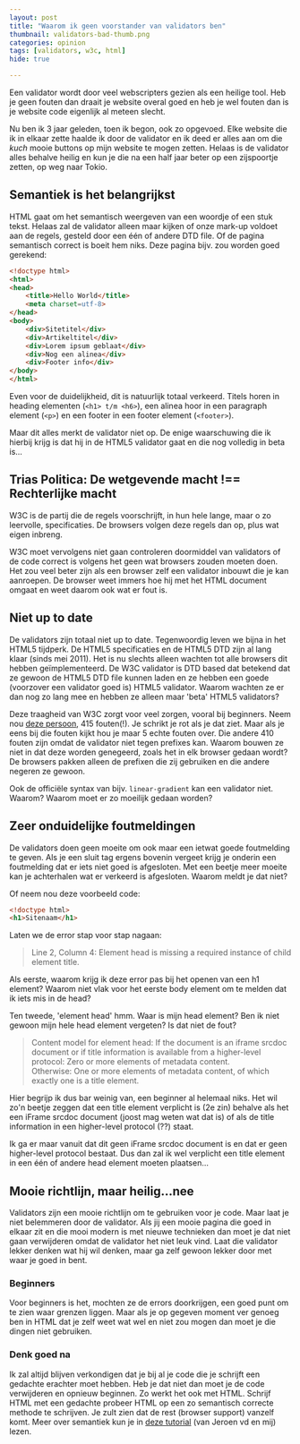 ```yaml
---
layout: post
title: "Waarom ik geen voorstander van validators ben"
thumbnail: validators-bad-thumb.png
categories: opinion
tags: [validators, w3c, html]
hide: true

---
```

Een validator wordt door veel webscripters gezien als een heilige tool. Heb je
geen fouten dan draait je website overal goed en heb je wel fouten dan is je
website code eigenlijk al meteen slecht.

Nu ben ik 3 jaar geleden, toen ik begon, ook zo opgevoed. Elke website die ik
in elkaar zette haalde ik door de validator en ik deed er alles aan om die
*kuch* mooie buttons op mijn website te mogen zetten. Helaas is de validator
alles behalve heilig en kun je die na een half jaar beter op een zijspoortje
zetten, op weg naar Tokio.

## Semantiek is het belangrijkst

HTML gaat om het semantisch weergeven van een woordje of een stuk tekst.
Helaas zal de validator alleen maar kijken of onze mark-up voldoet aan de
regels, gesteld door een één of andere DTD file. Of de pagina semantisch
correct is boeit hem niks. Deze pagina bijv. zou worden goed gerekend:

```html
<!doctype html>
<html>
<head>
    <title>Hello World</title>
    <meta charset=utf-8>
</head>
<body>
    <div>Sitetitel</div>
    <div>Artikeltitel</div>
    <div>Lorem ipsum geblaat</div>
    <div>Nog een alinea</div>
    <div>Footer info</div>
</body>
</html>
```

Even voor de duidelijkheid, dit is natuurlijk totaal verkeerd. Titels horen
in heading elementen (`<h1> t/m <h6>`), een alinea hoor in een paragraph
element (`<p>`) en een footer in een footer element (`<footer>`).

Maar dit alles merkt de validator niet op. De enige waarschuwing die ik
hierbij krijg is dat hij in de HTML5 validator gaat en die nog volledig in
beta is...

## Trias Politica: De wetgevende macht !== Rechterlijke macht

W3C is de partij die de regels voorschrijft, in hun hele lange, maar o zo
leervolle, specificaties. De browsers volgen deze regels dan op, plus wat
eigen inbreng.

W3C moet vervolgens niet gaan controleren doormiddel van validators of de code
correct is volgens het geen wat browsers zouden moeten doen. Het zou veel
beter zijn als een browser zelf een validator inbouwt die je kan aanroepen. De
browser weet immers hoe hij met het HTML document omgaat en weet daarom ook
wat er fout is.

## Niet up to date

De validators zijn totaal niet up to date. Tegenwoordig leven we bijna in het
HTML5 tijdperk. De HTML5 specificaties en de HTML5 DTD zijn al lang klaar
(sinds mei 2011). Het is nu slechts alleen wachten tot alle browsers dit
hebben geïmplementeerd. De W3C validator is DTD based dat betekend dat ze
gewoon de HTML5 DTD file kunnen laden en ze hebben een goede (voorzover een
validator goed is) HTML5 validator. Waarom wachten ze er dan nog zo lang mee
en hebben ze alleen maar 'beta' HTML5 validators?

Deze traagheid van W3C zorgt voor veel zorgen, vooral bij beginners. Neem nou
<a href="http://www.html-site.nl/forum/1_28231_0.html">deze persoon</a>, 415
fouten(!). Je schrikt je rot als je dat ziet. Maar als je eens bij die fouten
kijkt hou je maar 5 echte fouten over. Die andere 410 fouten zijn omdat de
validator niet tegen prefixes kan. Waarom bouwen ze niet in dat deze worden
genegeerd, zoals het in elk browser gedaan wordt? De browsers pakken alleen de
prefixen die zij gebruiken en die andere negeren ze gewoon.

Ook de officiële syntax van bijv. `linear-gradient` kan een validator niet.
Waarom? Waarom moet er zo moeilijk gedaan worden?

## Zeer onduidelijke foutmeldingen

De validators doen geen moeite om ook maar een ietwat goede foutmelding te
geven. Als je een sluit tag ergens bovenin vergeet krijg je onderin een
foutmelding dat er iets niet goed is afgesloten. Met een beetje meer moeite
kan je achterhalen wat er verkeerd is afgesloten. Waarom meldt je dat niet?

Of neem nou deze voorbeeld code:

```html
<!doctype html>
<h1>Sitenaam</h1>
```

Laten we de error stap voor stap nagaan:

 > Line 2, Column 4: Element head is missing a required instance of child element title.

Als eerste, waarom krijg ik deze error pas bij het openen van een h1 element?
Waarom niet vlak voor het eerste body element om te melden dat ik iets mis in
de head?

Ten tweede, 'element head' hmm. Waar is mijn head element? Ben ik niet gewoon
mijn hele head element vergeten? Is dat niet de fout?

 > Content model for element head:
 > If the document is an iframe srcdoc document or if title information is
 > available from a higher-level protocol: Zero or more elements of metadata
 > content.<br>
 > Otherwise: One or more elements of metadata content, of which exactly one
 > is a title element.

Hier begrijp ik dus bar weinig van, een beginner al helemaal niks. Het wil
zo'n beetje zeggen dat een title element verplicht is (2e zin) behalve als het
een iFrame srcdoc document (joost mag weten wat dat is) of als de title
information in een higher-level protocol (??) staat.

Ik ga er maar vanuit dat dit geen iFrame srcdoc document is en dat er geen
higher-level protocol bestaat. Dus dan zal ik wel verplicht een title element
in een één of andere head element moeten plaatsen...

## Mooie richtlijn, maar heilig...nee

Validators zijn een mooie richtlijn om te gebruiken voor je code. Maar laat je
niet belemmeren door de validator. Als jij een mooie pagina die goed in elkaar
zit en die mooi modern is met nieuwe technieken dan moet je dat niet gaan
verwijderen omdat de validator het niet leuk vind. Laat die validator lekker
denken wat hij wil denken, maar ga zelf gewoon lekker door met waar je goed in
bent.

### Beginners

Voor beginners is het, mochten ze de errors doorkrijgen, een goed punt om te
zien waar grenzen liggen. Maar als je op gegeven moment ver genoeg ben in HTML
dat je zelf weet wat wel en niet zou mogen dan moet je die dingen niet
gebruiken.

### Denk goed na

Ik zal altijd blijven verkondigen dat je bij al je code die je schrijft een
gedachte erachter moet hebben. Heb je dat niet dan moet je de code verwijderen
en opnieuw beginnen. Zo werkt het ook met HTML. Schrijf HTML met een gedachte
probeer HTML op een zo semantisch correcte methode te schrijven. Je zult zien
dat de rest (browser support) vanzelf komt. Meer over semantiek kun je in
[deze tutorial](http://www.phphulp.nl/php/tutorial/html-ajax-css-javascript/html-en-semantiek/785/)
(van Jeroen vd en mij) lezen.
